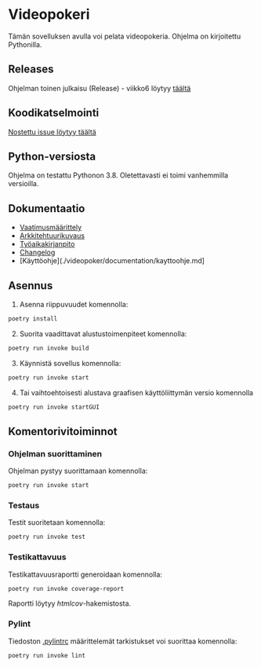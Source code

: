 # Videopokeri

Tämän sovelluksen avulla voi pelata videopokeria. Ohjelma on kirjoitettu Pythonilla.

## Releases
Ohjelman toinen julkaisu (Release) - viikko6 löytyy [täältä](https://github.com/nuuttikuosa/ohjelmistotekniikka2024/releases/tag/viikko5) 

## Koodikatselmointi

[Nostettu issue löytyy täältä](https://github.com/iita-mari/ot-harjoitustyo/issues/1)


## Python-versiosta
Ohjelma on testattu Pythonon 3.8. Oletettavasti ei toimi vanhemmilla versioilla.

## Dokumentaatio
- [Vaatimusmäärittely](./videopoker/documentation/requirements.md)
- [Arkkitehtuurikuvaus](./videopoker/documentation/arkkitehtuuri.md)
- [Työaikakirjanpito](./videopoker/documentation/working_hours.md)
- [Changelog](./videopoker/documentation/changelog.md)
- [Käyttöohje](./videopoker/documentation/kayttoohje.md]
  
## Asennus

1. Asenna riippuvuudet komennolla:

```bash
poetry install
```

2. Suorita vaadittavat alustustoimenpiteet komennolla:

```bash
poetry run invoke build
```

3. Käynnistä sovellus komennolla:
```bash
poetry run invoke start
```
4. Tai vaihtoehtoisesti alustava graafisen käyttöliittymän versio komennolla
```bash
poetry run invoke startGUI
```

## Komentorivitoiminnot

### Ohjelman suorittaminen

Ohjelman pystyy suorittamaan komennolla:

```bash
poetry run invoke start
```
### Testaus

Testit suoritetaan komennolla:

```bash
poetry run invoke test
```

### Testikattavuus

Testikattavuusraportti generoidaan komennolla:

```bash
poetry run invoke coverage-report
```

Raportti löytyy _htmlcov_-hakemistosta.

### Pylint

Tiedoston [.pylintrc](./videopoker/.pylintrc) määrittelemät tarkistukset voi suorittaa komennolla:

```bash
poetry run invoke lint
